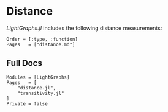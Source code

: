 # Distance
*LightGraphs.jl* includes the following distance measurements:

```@index
Order = [:type, :function]
Pages   = ["distance.md"]
```

## Full Docs

```@autodocs
Modules = [LightGraphs]
Pages   = [
    "distance.jl",
    "transitivity.jl"
]
Private = false
```
